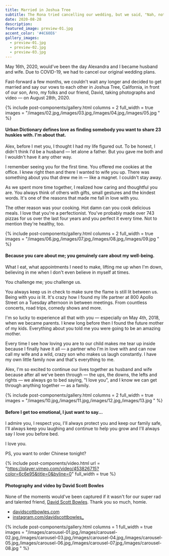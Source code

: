 ```yaml
---
title: Married in Joshua Tree
subtitle: The Rona tried cancelling our wedding, but we said, "Nah, not today, Satan."
date: 2020-08-28
description:
featured_image: preview-01.jpg
accent_color: '#4C60E6'
gallery_images:
  - preview-01.jpg
  - preview-02.jpg
  - preview-03.jpg
---
```


May 16th, 2020, would've been the day Alexandra and I became husband and wife. Due to COVID-19, we had to cancel our original wedding plans.

Fast-forward a few months, we couldn't wait any longer and decided to get married and say our vows to each other in Joshua Tree, California, in front of our son, Arro, my folks and our friend, David, taking photographs and video — on August 28th, 2020.

{% include post-components/gallery.html
	columns = 2
	full_width = true
	images = "/images/02.jpg,/images/03.jpg,/images/04.jpg,/images/05.jpg
	"
%}

#### Urban Dictionary defines love as finding somebody you want to share 23 huskies with. I'm about that.

Alex, before I met you, I thought I had my life figured out. To be honest, I didn't think I'd be a husband — let alone a father. But you gave me both and I wouldn't have it any other way.

I remember seeing you for the first time. You offered me cookies at the office. I knew right then and there I wanted to wife you up. There was something about you that drew me in — like a magnet. I couldn't stay away.

As we spent more time together, I realized how caring and thoughtful you are. You always think of others with gifts, small gestures and the kindest words. It's one of the reasons that made me fall in love with you.

The other reason was your cooking. Hot damn can you cook delicious meals. I love that you're a perfectionist. You've probably made over 743 pizzas for us over the last four years and you perfect it every time. Not to mention they're healthy, too.

{% include post-components/gallery.html
	columns = 2
	full_width = true
	images = "/images/06.jpg,/images/07.jpg,/images/08.jpg,/images/09.jpg
	"
%}

#### Because you care about me; you genuinely care about my well-being.

What I eat, what appointments I need to make, lifting me up when I'm down, believing in me when I don't even believe in myself at times.

You challenge me; you challenge us.

You always keep us in check to make sure the flame is still lit between us. Being with you *is* lit. It's crazy how I found my life partner at 800 Apollo Street on a Tuesday afternoon in between meetings. From countless concerts, road trips, comedy shows and more.

I'm so lucky to experience all that with you — especially on May 4th, 2018, when we became parents. I knew long before then I found the future mother of my kids. Everything about you told me you were going to be an amazing mother.

Every time I see how loving you are to our child makes me tear up inside because I finally have it all — a partner who I'm in love with and can now call my wife and a wild, crazy son who makes us laugh constantly. I have my own little family now and that's everything to me.

Alex, I'm so excited to continue our lives together as husband and wife because after all we've been through — the ups, the downs, the lefts and rights — we always go to bed saying, "I love you", and I know we can get through anything together — as a family.

{% include post-components/gallery.html
	columns = 2
	full_width = true
	images = "/images/10.jpg,/images/11.jpg,/images/12.jpg,/images/13.jpg
	"
%}

#### Before I get too emotional, I just want to say...

I admire you, I respect you, I'll always protect you and keep our family safe, I'll always keep you laughing and continue to help you grow and I'll always say I love you before bed.

I love you.

PS, you want to order Chinese tonight?

{% include post-components/video.html
	url = "https://player.vimeo.com/video/453826715?color=6c6e95&title=0&byline=0"
	full_width = true
%}

#### Photography and video by David Scott Bowles

None of the moments would've been captured if it wasn't for our super rad and talented friend, [David Scott Bowles](https://www.davidscottbowles.com). Thank you so much, homie.

- [davidscottbowles.com](https://www.davidscottbowles.com)
- [instagram.com/davidscottbowles_](https://www.instagram.com/davidscottbowles_/)

{% include post-components/gallery.html
	columns = 1
	full_width = true
	images = "/images/carousel-01.jpg,/images/carousel-02.jpg,/images/carousel-03.jpg,/images/carousel-04.jpg,/images/carousel-05.jpg,/images/carousel-06.jpg,/images/carousel-07.jpg,/images/carousel-08.jpg
	"
%}